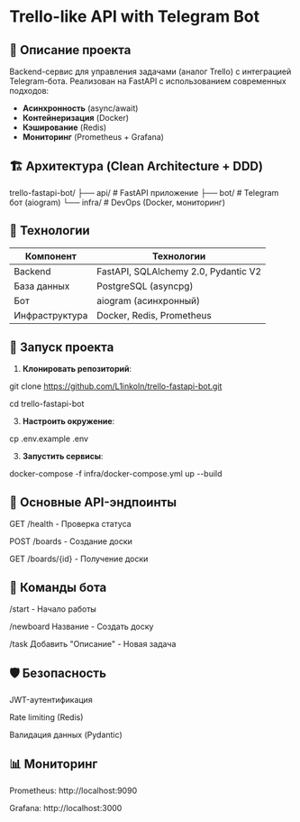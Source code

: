 # Trello-like API with Telegram Bot

## 📌 Описание проекта
Backend-сервис для управления задачами (аналог Trello) с интеграцией Telegram-бота. Реализован на FastAPI с использованием современных подходов:
- **Асинхронность** (async/await)
- **Контейнеризация** (Docker)
- **Кэширование** (Redis)
- **Мониторинг** (Prometheus + Grafana)

## 🏗 Архитектура (Clean Architecture + DDD)
trello-fastapi-bot/
├── api/ # FastAPI приложение
├── bot/ # Telegram бот (aiogram)
└── infra/ # DevOps (Docker, мониторинг)

## 🔧 Технологии
| Компонент       | Технологии                          |
|-----------------|-------------------------------------|
| Backend         | FastAPI, SQLAlchemy 2.0, Pydantic V2|
| База данных     | PostgreSQL (asyncpg)                |
| Бот             | aiogram (асинхронный)               |
| Инфраструктура  | Docker, Redis, Prometheus           |

## 🚀 Запуск проекта
1. **Клонировать репозиторий**:

git clone https://github.com/L1inkoln/trello-fastapi-bot.git

cd trello-fastapi-bot

3. **Настроить окружение**:
   
cp .env.example .env

3. **Запустить сервисы**:

docker-compose -f infra/docker-compose.yml up --build

## 📡 Основные API-эндпоинты
GET /health - Проверка статуса

POST /boards - Создание доски

GET /boards/{id} - Получение доски

## 🤖 Команды бота
/start - Начало работы

/newboard Название - Создать доску

/task Добавить "Описание" - Новая задача

## 🛡️ Безопасность
JWT-аутентификация

Rate limiting (Redis)

Валидация данных (Pydantic)

## 📊 Мониторинг
Prometheus: http://localhost:9090

Grafana: http://localhost:3000
